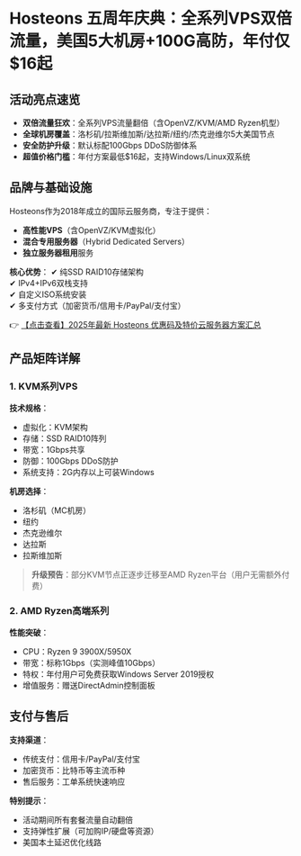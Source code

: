 # Hosteons 五周年庆典：全系列VPS双倍流量，美国5大机房+100G高防，年付仅$16起

## 活动亮点速览
- **双倍流量狂欢**：全系列VPS流量翻倍（含OpenVZ/KVM/AMD Ryzen机型）
- **全球机房覆盖**：洛杉矶/拉斯维加斯/达拉斯/纽约/杰克逊维尔5大美国节点
- **安全防护升级**：默认标配100Gbps DDoS防御体系
- **超值价格门槛**：年付方案最低$16起，支持Windows/Linux双系统

## 品牌与基础设施
Hosteons作为2018年成立的国际云服务商，专注于提供：
- **高性能VPS**（含OpenVZ/KVM虚拟化）
- **混合专用服务器**（Hybrid Dedicated Servers）
- **独立服务器租用**服务

**核心优势**：
✔ 纯SSD RAID10存储架构  
✔ IPv4+IPv6双栈支持  
✔ 自定义ISO系统安装  
✔ 多支付方式（加密货币/信用卡/PayPal/支付宝）

👉 [【点击查看】2025年最新 Hosteons 优惠码及特价云服务器方案汇总](https://bit.ly/hosteons)

## 产品矩阵详解
### 1. KVM系列VPS
**技术规格**：
- 虚拟化：KVM架构
- 存储：SSD RAID10阵列
- 带宽：1Gbps共享
- 防御：100Gbps DDoS防护
- 系统支持：2G内存以上可装Windows

**机房选择**：
- 洛杉矶（MC机房）
- 纽约
- 杰克逊维尔
- 达拉斯
- 拉斯维加斯

> **升级预告**：部分KVM节点正逐步迁移至AMD Ryzen平台（用户无需额外付费）

### 2. AMD Ryzen高端系列
**性能突破**：
- CPU：Ryzen 9 3900X/5950X
- 带宽：标称1Gbps（实测峰值10Gbps）
- 特权：年付用户可免费获取Windows Server 2019授权
- 增值服务：赠送DirectAdmin控制面板

## 支付与售后
**支持渠道**：
- 传统支付：信用卡/PayPal/支付宝
- 加密货币：比特币等主流币种
- 售后服务：工单系统快速响应

**特别提示**：
- 活动期间所有套餐流量自动翻倍
- 支持弹性扩展（可加购IP/硬盘等资源）
- 美国本土延迟优化线路
